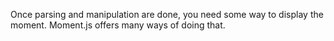 Once parsing and manipulation are done, you need some way to display the moment. Moment.js offers many ways of doing that.